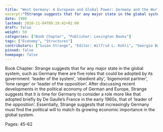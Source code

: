 ```yaml
---
title: "West Germany: A European and Global Power: Germany and the World Monetary System"
excerpt:"TStrange suggests that for any major state in the global system, such as Germany there are five roles that could be adopted by its government: ‘leader of the system’, ‘obedient ally’, ‘bigemonist partner’, ‘lone ranger’ or ‘leader of the opposition’. After discussing recent developments in the political economy of German and Europe, Strange suggests that it is time for Germany to consider a role more like that adopted briefly by De Gaulle’s France in the early 1960s, that of ‘leader of the opposition’. Essentially, Strange suggests that increasingly Germany must find the political will to match its growing economic importance in the global system."
date: 1980
lastmod: 2020-11-04T09:19:42+01:00
draft: false
weight: 50
categories: ["Book Chapter", "Publisher: Lexington Books"]
tags: ["Economy", "Structures"]
contributors: ["Susan Strange", "Editor: Wilfrid L. Kohli", "Georgio Basevi"]
pinned: false
homepage: false
---
```


Book Chapter: Strange suggests that for any major state in the global system, such as Germany there are five roles that could be adopted by its government: ‘leader of the system’, ‘obedient ally’, ‘bigemonist partner’, ‘lone ranger’ or ‘leader of the opposition’. After discussing recent developments in the political economy of German and Europe, Strange suggests that it is time for Germany to consider a role more like that adopted briefly by De Gaulle’s France in the early 1960s, that of ‘leader of the opposition’. Essentially, Strange suggests that increasingly Germany must find the political will to match its growing economic importance in the global system.

Pages: 45-62